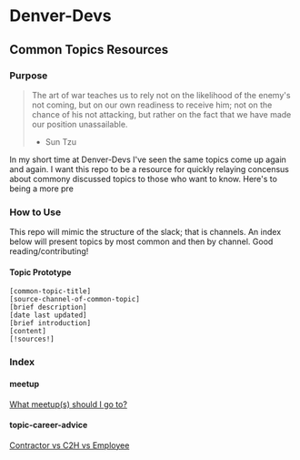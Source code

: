 # Denver-Devs

## Common Topics Resources

### Purpose
> The art of war teaches us to rely not on the likelihood of the enemy's not coming, but on our own readiness to receive him; not on the chance of his not attacking, but rather on the fact that we have made our position unassailable.
> - Sun Tzu

In my short time at Denver-Devs I've seen the same topics come up again and again. I want this repo to be a resource for quickly relaying concensus about commony discussed topics to those who want to know. Here's to being a more pre

### How to Use
This repo will mimic the structure of the slack; that is channels. An index below will present topics by most common and then by channel.
Good reading/contributing!

#### Topic Prototype
```
[common-topic-title]
[source-channel-of-common-topic]
[brief description]
[date last updated]
[brief introduction]
[content]
[!sources!]
```

### Index
#### meetup
[What meetup(s) should I go to?](./channels/meetup/what-meetup-should-i-go-to.md)
#### topic-career-advice
[Contractor vs  C2H  vs Employee](./channels/topic-career-advice/contractor-c2h-employee.md)
